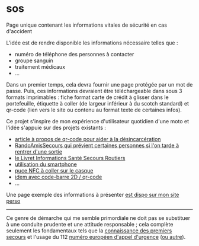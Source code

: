 # sos
Page unique contenant les informations vitales de sécurité en cas d'accident

L'idée est de rendre disponible les informations nécessaire telles que :
- numéro de téléphone des personnes à contacter
- groupe sanguin
- traitement médicaux
- …

Dans un premier temps, cela devra fournir une page protégée par un mot de passe. Puis, ces informations devraient être téléchargeable dans sous 3 formats imprimables : fiche format carte de crédit à glisser dans le portefeuille, étiquette à coller (de largeur inférieur à du scotch standard) et qr-code (lien vers le site ou contenu au format texte de certaines infos).

Ce projet s'inspire de mon expérience d'utilisateur quotidien d'une moto et l'idée s'appuie sur des projets existants : 
- [article à propos de qr-code pour aider à la désincarcération](https://www.slate.fr/life/73223/qr-code-accident-mercedes-secours)
- [RandoAmisSecours qui prévient certaines personnes si l'on tarde à rentrer d'une sortie](https://www.randoamissecours.org/)
- [le Livret Informations Santé Secours Routiers](http://www.lissr.fr/produits.php)
- [utilisation du smartphone](http://motoescapade.com/comment-bien-communiquer-services-urgence-accident/)
- [puce NFC à coller sur le casque](http://www.lifetag.fr)
- [idem avec code-barre 2D / qr-code](https://www.euro-assurance.com/actualites-assurance/premiers-secours-un-code-barres-sur-votre-casque.html)
- …

Une page exemple des informations à présenter [est dispo sur mon site perso](http://orangina-rouge.org/sos)

---

Ce genre de démarche qui me semble primordiale ne doit pas se substituer à une conduite prudente et une attitude responsable ; cela complète seulement les fondamentaux tels que la [connaissance des premiers secours](http://moto-securite.fr/secourisme-moto/) et l'usage du 112 [numéro européen d'appel d'urgence](https://fr.wikipedia.org/wiki/112_%28num%C3%A9ro_d'appel_d'urgence%29) ([ou autre](https://fr.wikipedia.org/wiki/Num%C3%A9ro_d'appel_d'urgence)).
